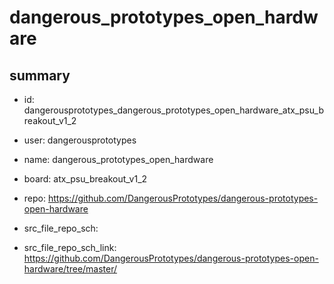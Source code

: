 # dangerous_prototypes_open_hardware
 
## summary 
* id: dangerousprototypes_dangerous_prototypes_open_hardware_atx_psu_breakout_v1_2
* user: dangerousprototypes
* name: dangerous_prototypes_open_hardware
* board: atx_psu_breakout_v1_2
* repo: https://github.com/DangerousPrototypes/dangerous-prototypes-open-hardware



* src_file_repo_sch: 
* src_file_repo_sch_link: https://github.com/DangerousPrototypes/dangerous-prototypes-open-hardware/tree/master/






